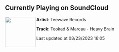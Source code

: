 ## Currently Playing on SoundCloud

[<img align="left" width="100" src="https://i1.sndcdn.com/artworks-GIGhd7u3haDfAFRv-JzsxiQ-t500x500.jpg">](https://soundcloud.com/teewave-records/teokad-marcau-heavy-brain)

**Artist**: Teewave Records 

**Track**: Teokad & Marcau - Heavy Brain

Last updated at 03/23/2023 16:05
